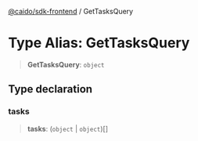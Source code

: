 [@caido/sdk-frontend](../index.md) / GetTasksQuery

# Type Alias: GetTasksQuery

> **GetTasksQuery**: `object`

## Type declaration

### tasks

> **tasks**: (`object` \| `object`)[]
